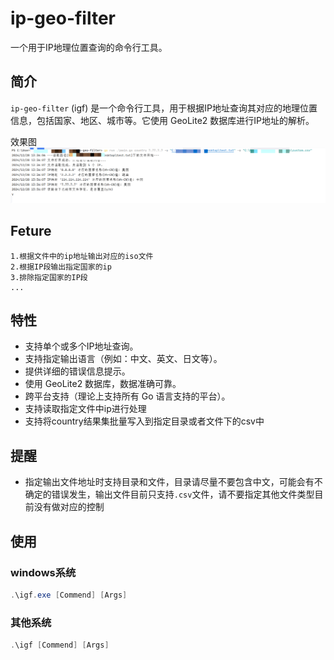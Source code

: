 # ip-geo-filter

一个用于IP地理位置查询的命令行工具。


## 简介

`ip-geo-filter` (igf) 是一个命令行工具，用于根据IP地址查询其对应的地理位置信息，包括国家、地区、城市等。它使用 GeoLite2 数据库进行IP地址的解析。

效果图
![Snipaste_2024-12-28_13-36-32.png](resources/Snipaste_2024-12-28_13-36-32.png)

## Feture


    1.根据文件中的ip地址输出对应的iso文件
    2.根据IP段输出指定国家的ip
    3.排除指定国家的IP段
    ...


## 特性

*   支持单个或多个IP地址查询。
*   支持指定输出语言（例如：中文、英文、日文等）。
*   提供详细的错误信息提示。
*   使用 GeoLite2 数据库，数据准确可靠。
*   跨平台支持（理论上支持所有 Go 语言支持的平台）。
*   支持读取指定文件中ip进行处理
*   支持将country结果集批量写入到指定目录或者文件下的csv中

## 提醒

*  指定输出文件地址时支持目录和文件，目录请尽量不要包含中文，可能会有不确定的错误发生，输出文件目前只支持`.csv`文件，请不要指定其他文件类型目前没有做对应的控制

## 使用

### windows系统
```powershell
.\igf.exe [Commend] [Args]
```

### 其他系统
```powershell
.\igf [Commend] [Args]
```

